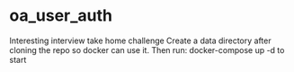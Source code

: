 # oa_user_auth
Interesting interview take home challenge
Create a data directory after cloning the repo so docker can use it. Then run: docker-compose up -d to start